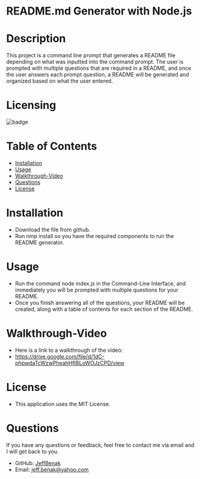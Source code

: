 # README.md Generator with Node.js
# Description
This project is a command line prompt that generates a README file depending on what was inputted into the command prompt. 
The user is prompted with multiple questions that are required in a README, and once the user answers each prompt question, a README will be generated and organized based on what the user entered.
# Licensing
![badge](https://img.shields.io/badge/license-MIT-blue)
# Table of Contents 
- [Installation](#installation)
- [Usage](#usage)
- [Walkthrough-Video](#walkthrough-video)
- [Questions](#questions)
- [License](#license)
# Installation
- Download the file from github.
- Run nmp install so you have the required components to run the README generator.
# Usage 
- Run the command node index.js in the Command-Line Interface, and immediately you will be prompted with multiple questions for your README. 
- Once you finish answering all of the questions, your README will be created, along with a table of contents for each section of the README.
# Walkthrough-Video 
- Here is a link to a walkthrough of the video:
- https://drive.google.com/file/d/1dC-phpwdaTcWzwPheahHfIBLoWOJzCPD/view
# License 
- This application uses the MIT License.
# Questions 
If you have any questions or feedback, feel free to contact me via email and I will get back to you.
- GitHub: [JeffBenak](https://github.com/jeffbenak)
- Email: jeff.benak@yahoo.com


